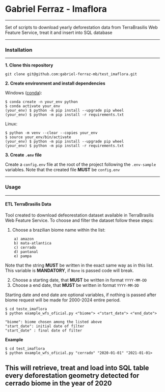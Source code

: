 # Gabriel Ferraz - Imaflora
---

Set of scripts to download yearly deforestation data from TerraBrasilis Web Feature Service, treat it and insert into SQL database

---
### Installation
---

__1. Clone this repository__
```
git clone git@github.com:gabriel-ferraz-mb/test_imaflora.git
```

__2. Create environment and install dependencies__

Windows ([conda](https://docs.conda.io/projects/conda/en/latest/user-guide/install/windows.html)):
```
$ conda create -n your_env python
$ conda activate your_env
(your_env) $ python -m pip install --upgrade pip wheel
(your_env) $ python -m pip install -r requirements.txt
```

Linux:
```
$ python -m venv --clear --copies your_env
$ source your_env/bin/activate
(your_env) $ python -m pip install --upgrade pip wheel
(your_env) $ python -m pip install -r requirements.txt
```

__3. Create `.env` file__

Create a `config.env` file at the root of the project following the `.env-sample` variables.
Note that the created file __MUST__ be `config.env`

---
### Usage
---

#### ETL TerraBrasilis Data

Tool created to download defeorestation dataset available in TerraBrasilis Web Feature Service. To choose and filter the dataset follow these steps:

1. Choose a brazilian biome name within the list:
```
    a) amazon
    b) mata-atlantica
    c) cerrado
    d) pantanal
    e) pampa
```   
Note that the string __MUST__ be written in the exact same way as in this list. This variable is __MANDATORY__, if `None` is passed code will break.

2. Choose a starting date, that __MUST__ be written in format `YYYY-MM-DD`
3. Choose a end date, that __MUST__ be written in format `YYYY-MM-DD`

Starting date and end date are optional variables, if nothing is passed after biome request will be made for 2000-2024 entire period. 

```
$ cd teste_imaflora
$ python example_wfs_oficial.py <"biome"> <"start_date"> <"end_date">

"biome": biome chosen among the listed above
"start_date": initial date of filter
"start_date" : final date of filter

```

__Example__
```
$ cd test_imaflora
$ python example_wfs_oficial.py "cerrado" "2020-01-01" "2021-01-01>
```
This will retrieve, treat and load into SQL table every deforestation geometry detected for cerrado biome in the year of 2020
---
